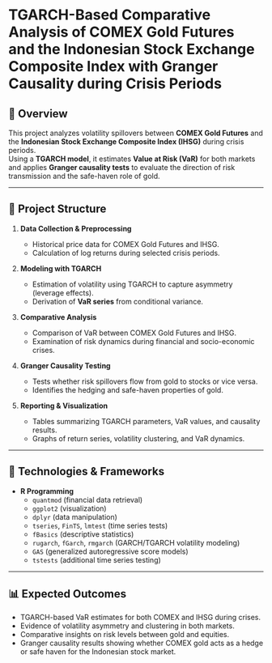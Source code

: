 # TGARCH-Based Comparative Analysis of COMEX Gold Futures and the Indonesian Stock Exchange Composite Index with Granger Causality during Crisis Periods

## 📌 Overview
This project analyzes volatility spillovers between **COMEX Gold Futures** and the **Indonesian Stock Exchange Composite Index (IHSG)** during crisis periods.  
Using a **TGARCH model**, it estimates **Value at Risk (VaR)** for both markets and applies **Granger causality tests** to evaluate the direction of risk transmission and the safe-haven role of gold.

---

## 📂 Project Structure
1. **Data Collection & Preprocessing**  
   - Historical price data for COMEX Gold Futures and IHSG.  
   - Calculation of log returns during selected crisis periods.  

2. **Modeling with TGARCH**  
   - Estimation of volatility using TGARCH to capture asymmetry (leverage effects).  
   - Derivation of **VaR series** from conditional variance.  

3. **Comparative Analysis**  
   - Comparison of VaR between COMEX Gold Futures and IHSG.  
   - Examination of risk dynamics during financial and socio-economic crises.  

4. **Granger Causality Testing**  
   - Tests whether risk spillovers flow from gold to stocks or vice versa.  
   - Identifies the hedging and safe-haven properties of gold.  

5. **Reporting & Visualization**  
   - Tables summarizing TGARCH parameters, VaR values, and causality results.  
   - Graphs of return series, volatility clustering, and VaR dynamics.  

---

## 🚀 Technologies & Frameworks
- **R Programming**  
  - `quantmod` (financial data retrieval)
  - `ggplot2` (visualization)
  - `dplyr` (data manipulation)
  - `tseries`, `FinTS`, `lmtest` (time series tests)
  - `fBasics` (descriptive statistics)
  - `rugarch`, `fGarch`, `rmgarch` (GARCH/TGARCH volatility modeling)
  - `GAS` (generalized autoregressive score models)
  - `tstests` (additional time series testing) 

---

## 📊 Expected Outcomes
- TGARCH-based VaR estimates for both COMEX and IHSG during crises.  
- Evidence of volatility asymmetry and clustering in both markets.  
- Comparative insights on risk levels between gold and equities.  
- Granger causality results showing whether COMEX gold acts as a hedge or safe haven for the Indonesian stock market.  
